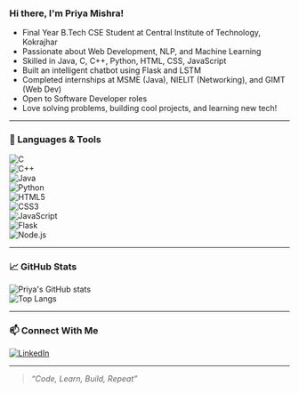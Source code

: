 ### Hi there, I'm Priya Mishra!

- Final Year B.Tech CSE Student at Central Institute of Technology, Kokrajhar  
- Passionate about Web Development, NLP, and Machine Learning  
- Skilled in Java, C, C++, Python, HTML, CSS, JavaScript  
- Built an intelligent chatbot using Flask and LSTM  
- Completed internships at MSME (Java), NIELIT (Networking), and GIMT (Web Dev)  
- Open to Software Developer roles  
- Love solving problems, building cool projects, and learning new tech!

---

### 🔧 Languages & Tools  
![C](https://img.shields.io/badge/-C-00599C?style=flat&logo=c)  
![C++](https://img.shields.io/badge/-C++-00599C?style=flat&logo=cpp)  
![Java](https://img.shields.io/badge/-Java-007396?style=flat&logo=java)  
![Python](https://img.shields.io/badge/-Python-3776AB?style=flat&logo=python)  
![HTML5](https://img.shields.io/badge/-HTML5-E34F26?style=flat&logo=html5)  
![CSS3](https://img.shields.io/badge/-CSS3-1572B6?style=flat&logo=css3)  
![JavaScript](https://img.shields.io/badge/-JavaScript-F7DF1E?style=flat&logo=javascript)  
![Flask](https://img.shields.io/badge/-Flask-000000?style=flat&logo=flask)  
![Node.js](https://img.shields.io/badge/-Node.js-339933?style=flat&logo=node.js)

---

### 📈 GitHub Stats  
![Priya's GitHub stats](https://github-readme-stats.vercel.app/api?username=priyamishra&show_icons=true&theme=radical)  
![Top Langs](https://github-readme-stats.vercel.app/api/top-langs/?username=priyamishra&layout=compact&theme=radical)

---

### 📫 Connect With Me  
[![LinkedIn](https://img.shields.io/badge/-LinkedIn-blue?style=flat&logo=linkedin)](https://www.linkedin.com/in/https://www.linkedin.com/in/priya-mishra-9b5784303?utm_source=share&utm_campaign=share_via&utm_content=profile&utm_medium=android_app)


---

> *“Code, Learn, Build, Repeat”*


